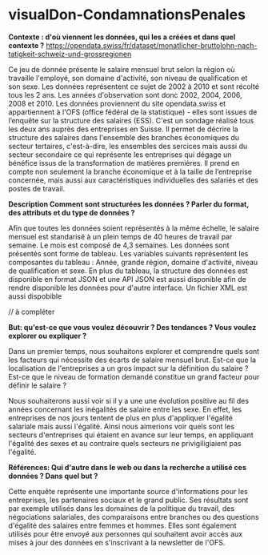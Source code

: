 # visualDon-CondamnationsPenales

**Contexte : d'où viennent les données, qui les a créées et dans quel contexte ?**
https://opendata.swiss/fr/dataset/monatlicher-bruttolohn-nach-tatigkeit-schweiz-und-grossregionen

Ce jeu de donnée présente le salaire mensuel brut selon la région où travaille l'employé, son domaine d'activité, son niveau de qualification et son sexe. Les données représentent ce sujet de 2002 à 2010 et sont récolté tous les 2 ans. Les années d'observation sont donc 2002, 2004, 2006, 2008 et 2010.
Les données proviennent du site opendata.swiss et appartiennent à l'OFS (office fédéral de la statistique) - elles sont issues de l’enquête sur la structure des salaires (ESS). 
C'est un sondage réalisé tous les deux ans auprès des entreprises en Suisse. Il permet de décrire la structure des salaires dans l'ensemble des branches économiques du secteur tertaires, c'est-à-dire, les ensembles des sercices mais aussi du secteur secondaire ce qui représente les entreprises qui dégage un bénéfice issus de la transformation de matières premières. Il prend en compte non seulement la branche économique et à la taille de l’entreprise concernée, mais aussi aux caractéristiques individuelles des salariés et des postes de travail.


**Description Comment sont structurées les données ? Parler du format, des attributs et du type de données ?**

Afin que toutes les données soient représentés à la même échelle, le salaire mensuel est standarisé à un plein temps de 40 heures de travail par semaine. Le mois est composé de 4,3 semaines.
Les données sont présentés sont forme de tableau. 
Les variables suivants représentent les composantes du tableau : Année, grande région, domaine d'activité, niveau de qualification et sexe. 
En plus du tableau, la structure des données est disponible en format JSON et une API JSON est aussi disponible afin de rendre disponible les données pour d'autre interface. Un fichier XML est aussi dispobible

// à compléter


**But: qu'est-ce que vous voulez découvrir ? Des tendances ? Vous voulez explorer ou expliquer ?**

Dans un premier temps, nous souhaitons explorer et comprendre quels sont les facteurs qui nécessite des écarts de salaire mensuel brut. Est-ce que la localisation de l'entreprises a un gros impact sur la définition du salaire ? Est-ce que le niveau de formation demandé constitue un grand facteur pour définir le salaire ?

Nous souhaiterons aussi voir si il y a une une évolution positive au fil des années concernant les inégalités de salaire entre les sexe. En effet, les entreprises de nos jours tentent de plus en plus d'appliquer l'égalité salariale mais aussi l'égalité. Ainsi nous aimerions voir quels sont les secteurs d'entreprises qui étaient en avance sur leur temps, en appliquant l'égalité des sexes et au contraire quels secteurs ne privigiligiaient pas l'égalité.

**Références: Qui d'autre dans le web ou dans la recherche a utilisé ces données ? Dans quel but ?**

Cette enquête représente une importante source d'informations pour les entreprises, les partenaires sociaux et le grand public. Ses résultats sont par exemple utilisés dans les domaines de la politique du travail, des négociations salariales, des comparaisons entre branches ou des questions d'égalité des salaires entre femmes et hommes.
Elles sont également utilisés pour être envoyé aux personnes qui souhaitent avoir accès aux mises à jour des données en s'inscrivant à la newsletter de l'OFS.


